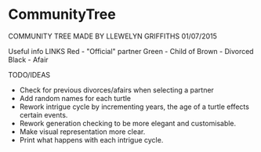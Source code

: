 # CommunityTree
COMMUNITY TREE
MADE BY LLEWELYN GRIFFITHS
 01/07/2015

 Useful info
 LINKS
 Red - "Official" partner
 Green - Child of
 Brown - Divorced
 Black - Afair

TODO/IDEAS
 - Check for previous divorces/afairs when selecting a partner
 - Add random names for each turtle
 - Rework intrigue cycle by incrementing years, the age of a turtle effects certain events.
 - Rework generation checking to be more elegant and customisable. 
 - Make visual representation more clear.
 - Print what happens with each intrigue cycle.
